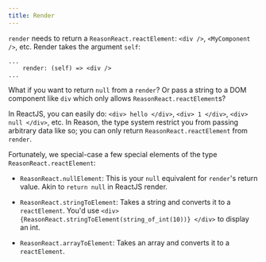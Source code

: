 ```yaml
---
title: Render
---
```


`render` needs to return a `ReasonReact.reactElement`: `<div />`, `<MyComponent />`, etc. Render takes the argument `self`:

```reason
...
    render: (self) => <div />
...
```

What if you want to return `null` from a `render`? Or pass a string to a DOM component like `div` which only allows `ReasonReact.reactElement`s?

In ReactJS, you can easily do: `<div> hello </div>`, `<div> 1 </div>`, `<div> null </div>`, etc. In Reason, the type system restrict you from passing arbitrary data like so; you can only return `ReasonReact.reactElement` from `render`.

Fortunately, we special-case a few special elements of the type `ReasonReact.reactElement`:

- `ReasonReact.nullElement`: This is your `null` equivalent for `render`'s return value. Akin to `return null` in ReactJS render.

- `ReasonReact.stringToElement`: Takes a string and converts it to a `reactElement`. You'd use `<div> {ReasonReact.stringToElement(string_of_int(10))} </div>` to display an int.

- `ReasonReact.arrayToElement`: Takes an array and converts it to a `reactElement`.
